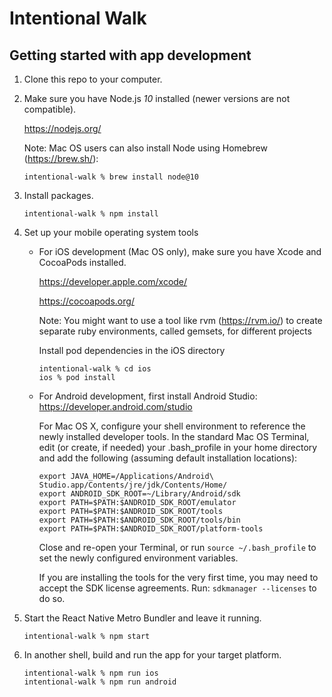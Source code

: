 # Intentional Walk

## Getting started with app development

1. Clone this repo to your computer.

2. Make sure you have Node.js _10_ installed (newer versions are not compatible).

   https://nodejs.org/

   Note: Mac OS users can also install Node using Homebrew (https://brew.sh/):
   ```
   intentional-walk % brew install node@10
   ```

3. Install packages.
   ```
   intentional-walk % npm install
   ```

4. Set up your mobile operating system tools

   - For iOS development (Mac OS only), make sure you have Xcode and CocoaPods installed.

      https://developer.apple.com/xcode/

      https://cocoapods.org/

      Note: You might want to use a tool like rvm (https://rvm.io/) to
      create separate ruby environments, called gemsets, for different projects

      Install pod dependencies in the iOS directory
      ```
      intentional-walk % cd ios
      ios % pod install
      ```

   - For Android development, first install Android Studio: https://developer.android.com/studio

      For Mac OS X, configure your shell environment to reference the newly installed
      developer tools. In the standard Mac OS Terminal, edit (or create, if needed)
      your .bash_profile in your home directory and add the following (assuming
      default installation locations):

      ```
      export JAVA_HOME=/Applications/Android\ Studio.app/Contents/jre/jdk/Contents/Home/
      export ANDROID_SDK_ROOT=~/Library/Android/sdk
      export PATH=$PATH:$ANDROID_SDK_ROOT/emulator
      export PATH=$PATH:$ANDROID_SDK_ROOT/tools
      export PATH=$PATH:$ANDROID_SDK_ROOT/tools/bin
      export PATH=$PATH:$ANDROID_SDK_ROOT/platform-tools
      ```

      Close and re-open your Terminal, or run ```source ~/.bash_profile``` to
      set the newly configured environment variables.

      If you are installing the tools for the very first time, you may need to
      accept the SDK license agreements. Run: ```sdkmanager --licenses```
      to do so.

5. Start the React Native Metro Bundler and leave it running.
   ```
   intentional-walk % npm start
   ```

6. In another shell, build and run the app for your target platform.
   ```
   intentional-walk % npm run ios
   intentional-walk % npm run android
   ```
